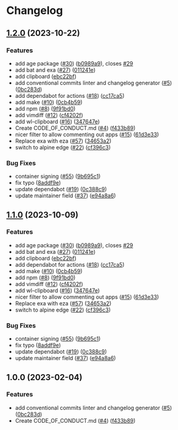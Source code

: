 # Changelog

## [1.2.0](https://github.com/Chheater/Chheaterbox/compare/v1.1.0...v1.2.0) (2023-10-22)


### Features

* add age package ([#30](https://github.com/Chheater/Chheaterbox/issues/30)) ([b0989a9](https://github.com/Chheater/Chheaterbox/commit/b0989a9f791771999c105122b64cbf8687574650)), closes [#29](https://github.com/Chheater/Chheaterbox/issues/29)
* add bat and exa ([#27](https://github.com/Chheater/Chheaterbox/issues/27)) ([011241e](https://github.com/Chheater/Chheaterbox/commit/011241e4ac1fdee5f3fbe8b8321e44ba8a0cb561))
* add clipboard ([ebc22bf](https://github.com/Chheater/Chheaterbox/commit/ebc22bf72a10043ebec55c285dfe5274f1378cc5))
* add conventional commits linter and changelog generator ([#5](https://github.com/Chheater/Chheaterbox/issues/5)) ([0bc283d](https://github.com/Chheater/Chheaterbox/commit/0bc283d271878071ef50a413bab48f3bfc1ab312))
* add dependabot for actions ([#18](https://github.com/Chheater/Chheaterbox/issues/18)) ([cc17ca5](https://github.com/Chheater/Chheaterbox/commit/cc17ca5202c1777d5e64799b00cb235b72027e24))
* add make ([#10](https://github.com/Chheater/Chheaterbox/issues/10)) ([0cb4b59](https://github.com/Chheater/Chheaterbox/commit/0cb4b59cdd98c47d2f6bfa21f801b99b045d5e40))
* add npm ([#8](https://github.com/Chheater/Chheaterbox/issues/8)) ([9f91bd0](https://github.com/Chheater/Chheaterbox/commit/9f91bd09272617c7b9203014222353265dc24947))
* add vimdiff ([#12](https://github.com/Chheater/Chheaterbox/issues/12)) ([cf4202f](https://github.com/Chheater/Chheaterbox/commit/cf4202f76752561d9b926c81933342a119e8a258))
* add wl-clipboard ([#16](https://github.com/Chheater/Chheaterbox/issues/16)) ([347647e](https://github.com/Chheater/Chheaterbox/commit/347647ea7f9f7bdb3b42d2a565df866f027a7ade))
* Create CODE_OF_CONDUCT.md ([#4](https://github.com/Chheater/Chheaterbox/issues/4)) ([f433b89](https://github.com/Chheater/Chheaterbox/commit/f433b89a1ed125c6c0a251c1eec60525cfe35820))
* nicer filter to allow commenting out apps ([#15](https://github.com/Chheater/Chheaterbox/issues/15)) ([61d3e33](https://github.com/Chheater/Chheaterbox/commit/61d3e330beb9c2a8bd557ef3872aa6595c76b1b2))
* Replace exa with eza ([#57](https://github.com/Chheater/Chheaterbox/issues/57)) ([34653a2](https://github.com/Chheater/Chheaterbox/commit/34653a2dde5b4e1cf895a2d65fc9168e064fa224))
* switch to alpine edge ([#22](https://github.com/Chheater/Chheaterbox/issues/22)) ([cf396c3](https://github.com/Chheater/Chheaterbox/commit/cf396c369ae8d8bb052df9b0c39d392f61b909ba))


### Bug Fixes

* container signing ([#55](https://github.com/Chheater/Chheaterbox/issues/55)) ([9b695c1](https://github.com/Chheater/Chheaterbox/commit/9b695c1a21a94e7b6a40f5175408b8fc650e9413))
* fix typo ([8addf9e](https://github.com/Chheater/Chheaterbox/commit/8addf9e4499a83b2b9b591e9808470f3e3f6a46e))
* update dependabot ([#19](https://github.com/Chheater/Chheaterbox/issues/19)) ([0c388c9](https://github.com/Chheater/Chheaterbox/commit/0c388c958985cdc7d3c2d3de5d6d58de09472edf))
* update maintainer field ([#37](https://github.com/Chheater/Chheaterbox/issues/37)) ([e94a8a6](https://github.com/Chheater/Chheaterbox/commit/e94a8a69c34f5692514ebcc8c3ac21e2f33aa947))

## [1.1.0](https://github.com/ublue-os/boxkit/compare/v1.0.0...v1.1.0) (2023-10-09)


### Features

* add age package ([#30](https://github.com/ublue-os/boxkit/issues/30)) ([b0989a9](https://github.com/ublue-os/boxkit/commit/b0989a9f791771999c105122b64cbf8687574650)), closes [#29](https://github.com/ublue-os/boxkit/issues/29)
* add bat and exa ([#27](https://github.com/ublue-os/boxkit/issues/27)) ([011241e](https://github.com/ublue-os/boxkit/commit/011241e4ac1fdee5f3fbe8b8321e44ba8a0cb561))
* add clipboard ([ebc22bf](https://github.com/ublue-os/boxkit/commit/ebc22bf72a10043ebec55c285dfe5274f1378cc5))
* add dependabot for actions ([#18](https://github.com/ublue-os/boxkit/issues/18)) ([cc17ca5](https://github.com/ublue-os/boxkit/commit/cc17ca5202c1777d5e64799b00cb235b72027e24))
* add make ([#10](https://github.com/ublue-os/boxkit/issues/10)) ([0cb4b59](https://github.com/ublue-os/boxkit/commit/0cb4b59cdd98c47d2f6bfa21f801b99b045d5e40))
* add npm ([#8](https://github.com/ublue-os/boxkit/issues/8)) ([9f91bd0](https://github.com/ublue-os/boxkit/commit/9f91bd09272617c7b9203014222353265dc24947))
* add vimdiff ([#12](https://github.com/ublue-os/boxkit/issues/12)) ([cf4202f](https://github.com/ublue-os/boxkit/commit/cf4202f76752561d9b926c81933342a119e8a258))
* add wl-clipboard ([#16](https://github.com/ublue-os/boxkit/issues/16)) ([347647e](https://github.com/ublue-os/boxkit/commit/347647ea7f9f7bdb3b42d2a565df866f027a7ade))
* nicer filter to allow commenting out apps ([#15](https://github.com/ublue-os/boxkit/issues/15)) ([61d3e33](https://github.com/ublue-os/boxkit/commit/61d3e330beb9c2a8bd557ef3872aa6595c76b1b2))
* Replace exa with eza ([#57](https://github.com/ublue-os/boxkit/issues/57)) ([34653a2](https://github.com/ublue-os/boxkit/commit/34653a2dde5b4e1cf895a2d65fc9168e064fa224))
* switch to alpine edge ([#22](https://github.com/ublue-os/boxkit/issues/22)) ([cf396c3](https://github.com/ublue-os/boxkit/commit/cf396c369ae8d8bb052df9b0c39d392f61b909ba))


### Bug Fixes

* container signing ([#55](https://github.com/ublue-os/boxkit/issues/55)) ([9b695c1](https://github.com/ublue-os/boxkit/commit/9b695c1a21a94e7b6a40f5175408b8fc650e9413))
* fix typo ([8addf9e](https://github.com/ublue-os/boxkit/commit/8addf9e4499a83b2b9b591e9808470f3e3f6a46e))
* update dependabot ([#19](https://github.com/ublue-os/boxkit/issues/19)) ([0c388c9](https://github.com/ublue-os/boxkit/commit/0c388c958985cdc7d3c2d3de5d6d58de09472edf))
* update maintainer field ([#37](https://github.com/ublue-os/boxkit/issues/37)) ([e94a8a6](https://github.com/ublue-os/boxkit/commit/e94a8a69c34f5692514ebcc8c3ac21e2f33aa947))

## 1.0.0 (2023-02-04)


### Features

* add conventional commits linter and changelog generator ([#5](https://github.com/ublue-os/boxkit/issues/5)) ([0bc283d](https://github.com/ublue-os/boxkit/commit/0bc283d271878071ef50a413bab48f3bfc1ab312))
* Create CODE_OF_CONDUCT.md ([#4](https://github.com/ublue-os/boxkit/issues/4)) ([f433b89](https://github.com/ublue-os/boxkit/commit/f433b89a1ed125c6c0a251c1eec60525cfe35820))
